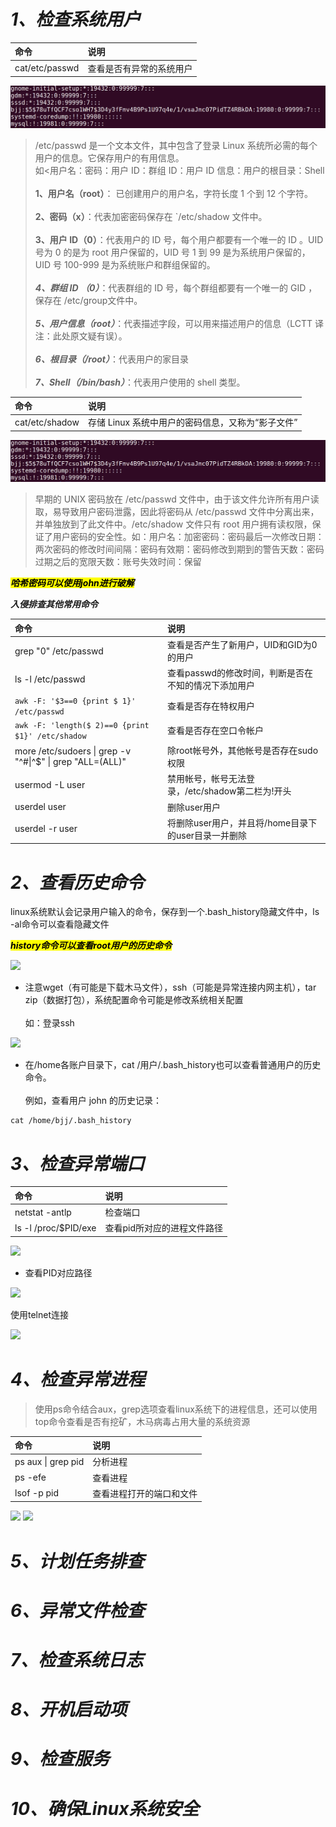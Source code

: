 # ***1、检查系统用户***

|**命令**|**说明**|
|:--|:--|
|cat/etc/passwd|查看是否有异常的系统用户|

![alt text](image.png)
>/etc/passwd 是一个文本文件，其中包含了登录 Linux 系统所必需的每个用户的信息。它保存用户的有用信息。<br>如<用户名：密码：用户 ID：群组 ID：用户 ID 信息：用户的根目录：Shell<br><br>
**1、用户名（root）**： 已创建用户的用户名，字符长度 1 个到 12 个字符。<br><br>
**2、密码（x）**：代表加密密码保存在 `/etc/shadow 文件中。<br><br>
**3、用户 ID（0）**：代表用户的 ID 号，每个用户都要有一个唯一的 ID 。UID 号为 0 的是为 root 用户保留的，UID 号 1 到 99 是为系统用户保留的，UID 号 100-999 是为系统账户和群组保留的。<br><br>
***4、群组 ID （0）***：代表群组的 ID 号，每个群组都要有一个唯一的 GID ，保存在 /etc/group文件中。<br><br>
***5、用户信息（root）***：代表描述字段，可以用来描述用户的信息（LCTT 译注：此处原文疑有误）。<br><br>
***6、根目录（/root）***：代表用户的家目录<br><br>
***7、Shell（/bin/bash）***：代表用户使用的 shell 类型。

|**命令**|**说明**|
|:--|:--|
|cat/etc/shadow|存储 Linux 系统中用户的密码信息，又称为“影子文件”|

![alt text](image-1.png)
>早期的 UNIX 密码放在 /etc/passwd 文件中，由于该文件允许所有用户读取，易导致用户密码泄露，因此将密码从 /etc/passwd 文件中分离出来，并单独放到了此文件中。/etc/shadow 文件只有 root 用户拥有读权限，保证了用户密码的安全性。如：用户名：加密密码：密码最后一次修改日期：两次密码的修改时间间隔：密码有效期：密码修改到期到的警告天数：密码过期之后的宽限天数：账号失效时间：保留

<mark>***哈希密码可以使用john进行破解***</mark>

***入侵排查其他常用命令***

|**命令**|**说明**|
|:--|:--|
|grep "0" /etc/passwd|查看是否产生了新用户，UID和GID为0的用户|
|ls -l /etc/passwd|查看passwd的修改时间，判断是否在不知的情况下添加用户|
|```awk -F: '$3==0 {print $ 1}' /etc/passwd```|查看是否存在特权用户|
|```awk -F: 'length($ 2)==0 {print $1}' /etc/shadow```|查看是否存在空口令帐户|
|more /etc/sudoers &#124; grep -v "^#&#124;^$" &#124; grep "ALL=(ALL)"|除root帐号外，其他帐号是否存在sudo权限|
|usermod -L user|禁用帐号，帐号无法登录，/etc/shadow第二栏为!开头|
|userdel user|删除user用户|
|userdel -r user|将删除user用户，并且将/home目录下的user目录一并删除|

# ***2、查看历史命令***
linux系统默认会记录用户输入的命令，保存到一个.bash_history隐藏文件中，ls -al命令可以查看隐藏文件<br>

<mark>***history命令可以查看root用户的历史命令***</mark><br>

![](https://pic.imgdb.cn/item/66e9a0e3f21886ccc0638087.png)

- 注意wget（有可能是下载木马文件），ssh（可能是异常连接内网主机），tar zip（数据打包），系统配置命令可能是修改系统相关配置
<br><br>如：登录ssh

![](https://pic.imgdb.cn/item/66e9a0acf21886ccc0634822.png)

- 在/home各账户目录下，cat /用户/.bash_history也可以查看普通用户的历史命令。<br><br>例如，查看用户 john 的历史记录：
```shell
cat /home/bjj/.bash_history
```
# ***3、检查异常端口***

|**命令**|**说明**|
|:--|:--|
|netstat -antlp|检查端口|
|ls -l /proc/$PID/exe|查看pid所对应的进程文件路径|

![](https://pic.imgdb.cn/item/66e9a2bcf21886ccc0654955.png)

- 查看PID对应路径

![](https://pic.imgdb.cn/item/66e9a337f21886ccc065c5f5.png)

使用telnet连接

![](https://pic.imgdb.cn/item/66e9a8dbf21886ccc06d8bbb.png)

# ***4、检查异常进程***

>使用ps命令结合aux，grep选项查看linux系统下的进程信息，还可以使用top命令查看是否有挖矿，木马病毒占用大量的系统资源

|**命令**|**说明**|
|:--|:--|
|ps aux &#124; grep pid|分析进程|
|ps -efe|查看进程|
|lsof -p pid|查看进程打开的端口和文件|

![](https://pic.imgdb.cn/item/66e9aadaf21886ccc072a431.png)
![](https://pic.imgdb.cn/item/66e9ab15f21886ccc0736d3f.png)

# ***5、计划任务排查***

# ***6、异常文件检查***

# ***7、检查系统日志***

# ***8、开机启动项***

# ***9、检查服务***

# ***10、确保Linux系统安全***


